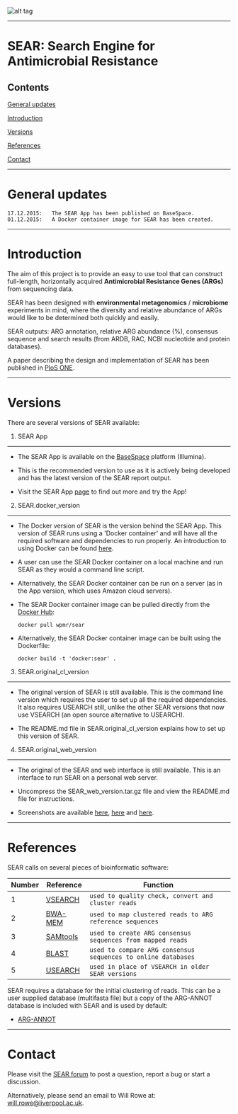 ![alt tag](http://i.imgsafe.org/22ed408.jpg)

-----------


SEAR: Search Engine for Antimicrobial Resistance
====

Contents
----
[General updates](https://github.com/wpmr2/sear#general-updates)

[Introduction](https://github.com/wpmr2/sear#introduction)

[Versions](https://github.com/wpmr2/sear#versions)

[References](https://github.com/wpmr2/sear#references)

[Contact](https://github.com/wpmr2/sear#contact)

-----------


General updates
====

    17.12.2015:   The SEAR App has been published on BaseSpace.
    01.12.2015:   A Docker container image for SEAR has been created.

-----------


Introduction
====

The aim of this project is to provide an easy to use tool that can construct full-length, horizontally acquired **Antimicrobial Resistance Genes (ARGs)** from sequencing data.

SEAR has been designed with **environmental metagenomics** / **microbiome** experiments in mind, where the diversity and relative abundance of ARGs would like to be determined both quickly and easily.

SEAR outputs: ARG annotation, relative ARG abundance (%), consensus sequence and search results (from ARDB, RAC, NCBI nucleotide and protein databases).

A paper describing the design and implementation of SEAR has been published in <a href="http://doi.org/10.1371/journal.pone.0133492" target="_blank">PloS ONE</a>.

-----------


Versions
====

There are several versions of SEAR available:

1.	SEAR App
----

+ The SEAR App is available on the <a href="https://basespace.illumina.com/home/sequence" target="_blank">BaseSpace</a> platform (Illumina).

+ This is the recommended version to use as it is actively being developed and has the latest version of the SEAR report output.

+ Visit the SEAR App <a href="https://basespace.illumina.com/apps/2083081/SEAR-Antibiotic-Resistance?preferredversion" target="_blank">page</a> to find out more and try the App!


2.	SEAR.docker_version
----

+ The Docker version of SEAR is the version behind the SEAR App. This version of SEAR runs using a 'Docker container' and will have all the required software and dependencies to run properly. An introduction to using Docker can be found <a href="https://training.docker.com/" target="_blank">here</a>.

+ A user can use the SEAR Docker container on a local machine and run SEAR as they would a command line script. 

+ Alternatively, the SEAR Docker container can be run on a server (as in the App version, which uses Amazon cloud servers).

+ The SEAR Docker container image can be pulled directly from the <a href="https://hub.docker.com/r/wpmr/sear/" target="_blank">Docker Hub</a>:

    `docker pull wpmr/sear`

+ Alternatively, the SEAR Docker container image can be built using the Dockerfile:

    `docker build -t 'docker:sear' .`


3.	SEAR.original_cl_version
----

+ The original version of SEAR is still available. This is the command line version which requires the user to set up all the required dependencies. It also requires USEARCH still, unlike the other SEAR versions that now use VSEARCH (an open source alternative to USEARCH).

+ The README.md file in SEAR.original_cl_version explains how to set up this version of SEAR.


4.	SEAR.original_web_version
----

+ The original of the SEAR and web interface is still available. This is an interface to run SEAR on a personal web server. 

+ Uncompress the SEAR_web_version.tar.gz file and view the README.md file for instructions.

+ Screenshots are available <a href="http://i.imgsafe.org/db9ea41.png" target="_blank">here</a>, <a href="http://i.imgsafe.org/26b32f1.png" target="_blank">here</a> and <a href="http://i.imgsafe.org/3b422ba.png" target="_blank">here</a>.

-----------


References
====

SEAR calls on several pieces of bioinformatic software: 


Number | Reference | Function
------ | --------- | --------
1 | [VSEARCH](https://github.com/torognes/vsearch) | `used to quality check, convert and cluster reads`
2 | [BWA-MEM](http://arxiv.org/abs/1303.3997) | `used to map clustered reads to ARG reference sequences`
3 | [SAMtools](http://www.ncbi.nlm.nih.gov/pubmed/19505943) | `used to create ARG consensus sequences from mapped reads`
4 | [BLAST](http://www.ncbi.nlm.nih.gov/pubmed/2231712) | `used to compare ARG consensus sequences to online databases`
5 | [USEARCH](http://www.drive5.com/usearch/) | `used in place of VSEARCH in older SEAR versions`

SEAR requires a database for the initial clustering of reads. This can be a user supplied database (multifasta file) but a copy of the ARG-ANNOT database is included with SEAR and is used by default:

+ [ARG-ANNOT](http://www.ncbi.nlm.nih.gov/pubmed/24145532)

-----------


Contact
====

Please visit the <a href="https://groups.google.com/forum/#!forum/sear" target="_blank">SEAR forum</a> to post a question, report a bug or start a discussion.

Alternatively, please send an email to Will Rowe at: [will.rowe@liverpool.ac.uk](mailto:will.rowe@liverpool.ac.uk?subject=SEAR).
